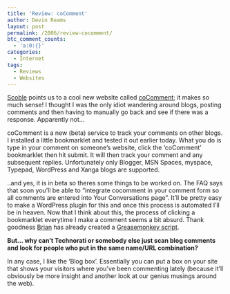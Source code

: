 ```yaml
---
title: 'Review: coComment'
author: Devin Reams
layout: post
permalink: /2006/review-cocomment/
btc_comment_counts:
  - 'a:0:{}'
categories:
  - Internet
tags:
  - Reviews
  - Websites
---
```

[Scoble][1] points us to a cool new website called [coComment][2]; it makes so much sense! I thought I was the only idiot wandering around blogs, posting comments and then having to manually go back and see if there was a response. Apparently not&#8230;

coComment is a new (beta) service to track your comments on other blogs. I installed a little bookmarklet and tested it out earlier today. What you do is type in your comment on someone&#8217;s website, click the &#8216;coComment&#8217; bookmarklet then hit submit. It will then track your comment and any subsequent replies. Unfortunately only Blogger, MSN Spaces, myspace, Typepad, WordPress and Xanga blogs are supported.

..and yes, it is in beta so theres some things to be worked on. The FAQ says that soon you&#8217;ll be able to &#8220;integrate cocomment in your comment form so all comments are entered into Your Conversations page&#8221;. It&#8217;ll be pretty easy to make a WordPress plugin for this and once this process is automated I&#8217;ll be in heaven. Now that I think about this, the process of clicking a bookmarklet everytime I make a comment seems a bit absurd. Thank goodness [Brian][3] has already created a [Greasemonkey script][4].

**But&#8230; why can&#8217;t Technorati or somebody else just scan blog comments and look for people who put in the same name/URL combination?**

In any case, I like the &#8216;Blog box&#8217;. Essentially you can put a box on your site that shows your visitors where you&#8217;ve been commenting lately (because it&#8217;ll obviously be more insight and another look at our genius musings around the web).

 [1]: http://scobleizer.wordpress.com/2006/02/04/track-your-comments-no-matter-where-you-make-them/
 [2]: http://www.cocomment.com
 [3]: http://www.solutionwatch.com/
 [4]: http://www.solutionwatch.com/gm/Automatic-coComment.user.js